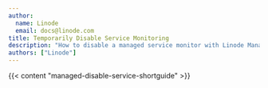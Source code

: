 ```yaml
---
author:
  name: Linode
  email: docs@linode.com
title: Temporarily Disable Service Monitoring
description: "How to disable a managed service monitor with Linode Managed."
authors: ["Linode"]
---
```


{{< content "managed-disable-service-shortguide" >}}
